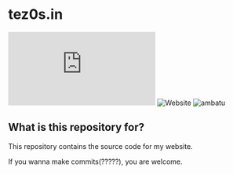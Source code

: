 # tez0s.in


![License](https://img.shields.io/github/license/GoingCrazyDude/tez0s.in?style=for-the-badge&color=%23f54242)
![Website](https://img.shields.io/website?up_message=Online%20%3AD&up_color=green&down_message=Offline%20%3Ad&down_color=red&url=https%3A%2F%2Ftez0s.in&style=for-the-badge)
![ambatu](https://img.shields.io/badge/ambatu-khan-red?style=for-the-badge&link=https%3A%2F%2Ftez0s.in%2Fimg%2Ffavicon.gif)

## What is this repository for?
This repository contains the source code for my website.

If you wanna make commits(?????), you are welcome.